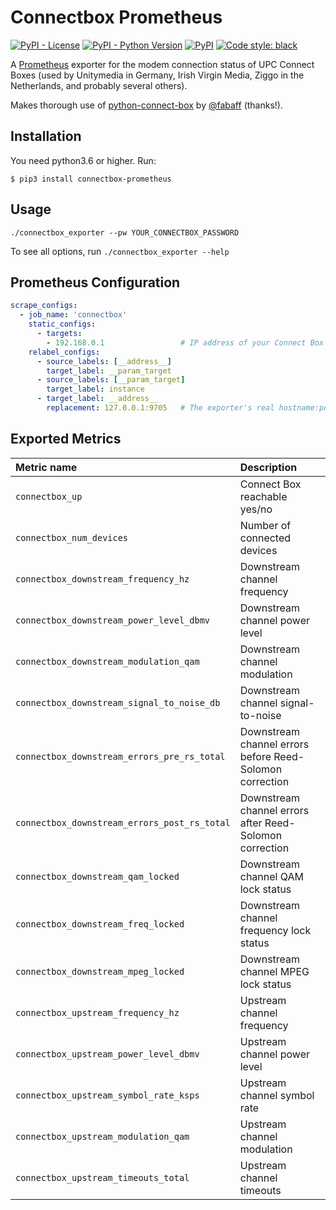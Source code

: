 # Connectbox Prometheus
[![PyPI - License](https://img.shields.io/pypi/l/connectbox-prometheus.svg)](https://pypi.org/project/connectbox-prometheus/)
[![PyPI - Python Version](https://img.shields.io/pypi/pyversions/connectbox-prometheus.svg)](https://pypi.org/project/connectbox-prometheus/)
[![PyPI](https://img.shields.io/pypi/v/connectbox-prometheus.svg)](https://pypi.org/project/connectbox-prometheus/)
[![Code style: black](https://img.shields.io/badge/code%20style-black-000000.svg)](https://github.com/psf/black)

A [Prometheus](https://prometheus.io/) exporter for the modem connection status of UPC Connect Boxes (used by Unitymedia in Germany, Irish Virgin Media, Ziggo in the Netherlands, and probably several others).

Makes thorough use of [python-connect-box](https://github.com/fabaff/python-connect-box) by [@fabaff](https://github.com/fabaff) (thanks!).

## Installation
You need python3.6 or higher. Run:

`$ pip3 install connectbox-prometheus`

## Usage
`./connectbox_exporter --pw YOUR_CONNECTBOX_PASSWORD`

To see all options, run `./connectbox_exporter --help`

## Prometheus Configuration
```yaml
scrape_configs:
  - job_name: 'connectbox'
    static_configs:
      - targets:
        - 192.168.0.1                 # IP address of your Connect Box
    relabel_configs:
      - source_labels: [__address__]
        target_label: __param_target
      - source_labels: [__param_target]
        target_label: instance
      - target_label: __address__
        replacement: 127.0.0.1:9705   # The exporter's real hostname:port.
```

## Exported Metrics
| Metric name                                  | Description                                              |
|:---------------------------------------------|:---------------------------------------------------------|
| `connectbox_up`                              | Connect Box reachable yes/no                             |
| `connectbox_num_devices`                     | Number of connected devices                              |
| `connectbox_downstream_frequency_hz`         | Downstream channel frequency                             |
| `connectbox_downstream_power_level_dbmv`     | Downstream channel power level                           |
| `connectbox_downstream_modulation_qam`       | Downstream channel modulation                            |
| `connectbox_downstream_signal_to_noise_db`   | Downstream channel signal-to-noise                       |
| `connectbox_downstream_errors_pre_rs_total`  | Downstream channel errors before Reed-Solomon correction |
| `connectbox_downstream_errors_post_rs_total` | Downstream channel errors after Reed-Solomon correction  |
| `connectbox_downstream_qam_locked`           | Downstream channel QAM lock status                       |
| `connectbox_downstream_freq_locked`          | Downstream channel frequency lock status                 |
| `connectbox_downstream_mpeg_locked`          | Downstream channel MPEG lock status                      |
| `connectbox_upstream_frequency_hz`           | Upstream channel frequency                               |
| `connectbox_upstream_power_level_dbmv`       | Upstream channel power level                             |
| `connectbox_upstream_symbol_rate_ksps`       | Upstream channel symbol rate                             |
| `connectbox_upstream_modulation_qam`         | Upstream channel modulation                              |
| `connectbox_upstream_timeouts_total`         | Upstream channel timeouts                                |